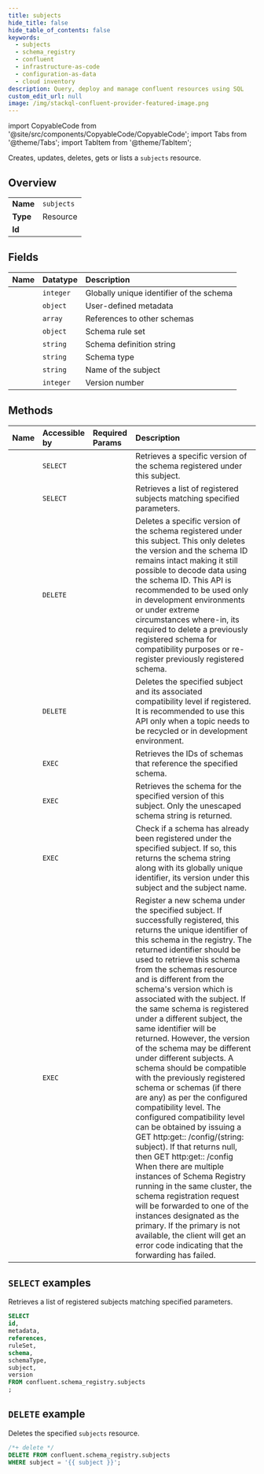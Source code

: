```yaml
---
title: subjects
hide_title: false
hide_table_of_contents: false
keywords:
  - subjects
  - schema_registry
  - confluent
  - infrastructure-as-code
  - configuration-as-data
  - cloud inventory
description: Query, deploy and manage confluent resources using SQL
custom_edit_url: null
image: /img/stackql-confluent-provider-featured-image.png
---
```


import CopyableCode from '@site/src/components/CopyableCode/CopyableCode';
import Tabs from '@theme/Tabs';
import TabItem from '@theme/TabItem';

Creates, updates, deletes, gets or lists a <code>subjects</code> resource.

## Overview
<table><tbody>
<tr><td><b>Name</b></td><td><code>subjects</code></td></tr>
<tr><td><b>Type</b></td><td>Resource</td></tr>
<tr><td><b>Id</b></td><td><CopyableCode code="confluent.schema_registry.subjects" /></td></tr>
</tbody></table>

## Fields
| Name | Datatype | Description |
|:-----|:---------|:------------|
| <CopyableCode code="id" /> | `integer` | Globally unique identifier of the schema |
| <CopyableCode code="metadata" /> | `object` | User-defined metadata |
| <CopyableCode code="references" /> | `array` | References to other schemas |
| <CopyableCode code="ruleSet" /> | `object` | Schema rule set |
| <CopyableCode code="schema" /> | `string` | Schema definition string |
| <CopyableCode code="schemaType" /> | `string` | Schema type |
| <CopyableCode code="subject" /> | `string` | Name of the subject |
| <CopyableCode code="version" /> | `integer` | Version number |

## Methods
| Name | Accessible by | Required Params | Description |
|:-----|:--------------|:----------------|:------------|
| <CopyableCode code="get_schema_by_version" /> | `SELECT` | <CopyableCode code="subject, version" /> | Retrieves a specific version of the schema registered under this subject. |
| <CopyableCode code="list" /> | `SELECT` | <CopyableCode code="" /> | Retrieves a list of registered subjects matching specified parameters. |
| <CopyableCode code="delete_schema_version" /> | `DELETE` | <CopyableCode code="subject, version" /> | Deletes a specific version of the schema registered under this subject. This only deletes the version and the schema ID remains intact making it still possible to decode data using the schema ID. This API is recommended to be used only in development environments or under extreme circumstances where-in, its required to delete a previously registered schema for compatibility purposes or re-register previously registered schema. |
| <CopyableCode code="delete_subject" /> | `DELETE` | <CopyableCode code="subject" /> | Deletes the specified subject and its associated compatibility level if registered. It is recommended to use this API only when a topic needs to be recycled or in development environment. |
| <CopyableCode code="get_referenced_by" /> | `EXEC` | <CopyableCode code="subject, version" /> | Retrieves the IDs of schemas that reference the specified schema. |
| <CopyableCode code="get_schema_only_1" /> | `EXEC` | <CopyableCode code="subject, version" /> | Retrieves the schema for the specified version of this subject. Only the unescaped schema string is returned. |
| <CopyableCode code="look_up_schema_under_subject" /> | `EXEC` | <CopyableCode code="subject" /> | Check if a schema has already been registered under the specified subject. If so, this returns the schema string along with its globally unique identifier, its version under this subject and the subject name. |
| <CopyableCode code="register" /> | `EXEC` | <CopyableCode code="subject" /> | Register a new schema under the specified subject. If successfully registered, this returns the unique identifier of this schema in the registry. The returned identifier should be used to retrieve this schema from the schemas resource and is different from the schema's version which is associated with the subject. If the same schema is registered under a different subject, the same identifier will be returned. However, the version of the schema may be different under different subjects. A schema should be compatible with the previously registered schema or schemas (if there are any) as per the configured compatibility level. The configured compatibility level can be obtained by issuing a GET http:get:: /config/(string: subject). If that returns null, then GET http:get:: /config When there are multiple instances of Schema Registry running in the same cluster, the schema registration request will be forwarded to one of the instances designated as the primary. If the primary is not available, the client will get an error code indicating that the forwarding has failed. |

## `SELECT` examples

Retrieves a list of registered subjects matching specified parameters.


```sql
SELECT
id,
metadata,
references,
ruleSet,
schema,
schemaType,
subject,
version
FROM confluent.schema_registry.subjects
;
```
## `DELETE` example

Deletes the specified <code>subjects</code> resource.

```sql
/*+ delete */
DELETE FROM confluent.schema_registry.subjects
WHERE subject = '{{ subject }}';
```
